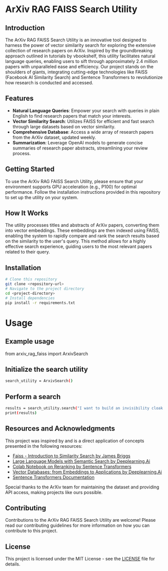 # ArXiv RAG FAISS Search Utility

## Introduction

The ArXiv RAG FAISS Search Utility is an innovative tool designed to harness the power of vector similarity search for exploring the extensive collection of research papers on ArXiv. Inspired by the groundbreaking approach outlined in tutorials by vbookshelf, this utility facilitates natural language queries, enabling users to sift through approximately 2.4 million papers with unparalleled ease and efficiency. Our project stands on the shoulders of giants, integrating cutting-edge technologies like FAISS (Facebook AI Similarity Search) and Sentence Transformers to revolutionize how research is conducted and accessed.

## Features

- **Natural Language Queries**: Empower your search with queries in plain English to find research papers that match your interests.
- **Vector Similarity Search**: Utilizes FAISS for efficient and fast search through large datasets based on vector similarity.
- **Comprehensive Database**: Access a wide array of research papers from the ArXiv dataset, updated weekly.
- **Summarization**: Leverage OpenAI models to generate concise summaries of research paper abstracts, streamlining your review process.

## Getting Started

To use the ArXiv RAG FAISS Search Utility, please ensure that your environment supports GPU acceleration (e.g., P100) for optimal performance. Follow the installation instructions provided in this repository to set up the utility on your system.

## How It Works

The utility processes titles and abstracts of ArXiv papers, converting them into vector embeddings. These embeddings are then indexed using FAISS, enabling the system to rapidly compare and rank the search results based on the similarity to the user's query. This method allows for a highly effective search experience, guiding users to the most relevant papers related to their query.

## Installation

```bash
# Clone this repository
git clone <repository-url>
# Navigate to the project directory
cd <project-directory>
# Install dependencies
pip install -r requirements.txt
```

# Usage

## Example usage
from arxiv_rag_faiss import ArxivSearch

## Initialize the search utility

```bash
search_utility = ArxivSearch()
```

## Perform a search

```bash
results = search_utility.search("I want to build an invisibility cloak like the one in Harry Potter")
print(results)
```

## Resources and Acknowledgments

This project was inspired by and is a direct application of concepts presented in the following resources:

- [Faiss - Introduction to Similarity Search by James Briggs](https://www.youtube.com/watch?v=sKyvsdEv6rk)
- [Large Language Models with Semantic Search by Deeplearning.Ai](https://www.deeplearning.ai/short-courses/large-language-models-semantic-search/)
- [Colab Notebook on Reranking by Sentence Transformers](https://colab.research.google.com/github/UKPLab/sentence-transformers/blob/master/examples/applications/retrieve_rerank/retrieve_rerank_simple_wikipedia.ipynb)
- [Vector Databases: from Embeddings to Applications by Deeplearning.Ai](https://www.deeplearning.ai/short-courses/vector-databases-embeddings-applications/)
- [Sentence Transformers Documentation](https://www.sbert.net/)

Special thanks to the ArXiv team for maintaining the dataset and providing API access, making projects like ours possible.

## Contributing

Contributions to the ArXiv RAG FAISS Search Utility are welcome! Please read our contributing guidelines for more information on how you can contribute to this project.

## License

This project is licensed under the MIT License - see the [LICENSE](LICENSE) file for details.


